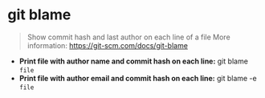 # git blame
> Show commit hash and last author on each line of a file
> More information: <https://git-scm.com/docs/git-blame>
- **Print file with author name and commit hash on each line:**
git blame `file`
- **Print file with author email and commit hash on each line:**
git blame -e `file`
